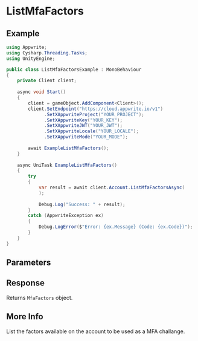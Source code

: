 # ListMfaFactors

## Example

```csharp
using Appwrite;
using Cysharp.Threading.Tasks;
using UnityEngine;

public class ListMfaFactorsExample : MonoBehaviour
{
    private Client client;
    
    async void Start()
    {
        client = gameObject.AddComponent<Client>();
        client.SetEndpoint("https://cloud.appwrite.io/v1")
              .SetXAppwriteProject("YOUR_PROJECT");
              .SetXAppwriteKey("YOUR_KEY");
              .SetXAppwriteJWT("YOUR_JWT");
              .SetXAppwriteLocale("YOUR_LOCALE");
              .SetXAppwriteMode("YOUR_MODE");
        
        await ExampleListMfaFactors();
    }
    
    async UniTask ExampleListMfaFactors()
    {
        try
        {
            var result = await client.Account.ListMfaFactorsAsync(
            );
            
            Debug.Log("Success: " + result);
        }
        catch (AppwriteException ex)
        {
            Debug.LogError($"Error: {ex.Message} (Code: {ex.Code})");
        }
    }
}
```

## Parameters


## Response

Returns `MfaFactors` object.
## More Info

List the factors available on the account to be used as a MFA challange.

